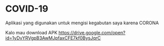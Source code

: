 # COVID-19
Aplikasi yang digunakan untuk mengisi kegabutan saya karena CORONA

Kalo mau download APK 
https://drive.google.com/open?id=1yDvYRVgpB3AwMJpfaxCFE7kf0BysJqrC
